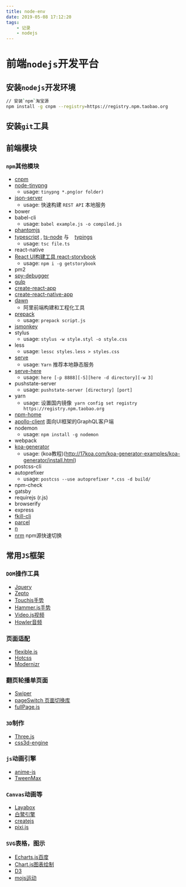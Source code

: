 ```yaml
---
title: node-env
date: 2019-05-08 17:12:20
tags:
    - 记录
    - nodejs
---
```


# 前端`nodejs`开发平台

## 安装`nodejs`开发环境

```bash
// 安装`npm`淘宝源
npm install -g cnpm --registry=https://registry.npm.taobao.org
```

## 安装`git`工具

## 前端模块


### `npm`其他模块

- [cnpm](https://npm.taobao.org/)
- [node-tinypng](https://www.npmjs.com/package/node-tinypng)
    + usage: `tinypng *.png(or folder)`
- [json-server](https://www.npmjs.com/package/json-server)
    + usage: 快速构建 `REST API` 本地服务
- bower
- babel-cli
    + usage: `babel example.js -o compiled.js`
- [phantomjs](http://javascript.ruanyifeng.com/tool/phantomjs.html)
- [typescript](https://www.tslang.cn/docs/tutorial.html) , [ts-node](https://github.com/TypeStrong/ts-node) 与
    [typings](https://github.com/typings/typings)
    + usage: `tsc file.ts`
- react-native
- [React UI构建工具 react-storybook](https://getstorybook.io/)
    + usage: `npm i -g getstorybook`
- pm2
- [spy-debugger](https://www.npmjs.com/package/spy-debugger)
- [gulp](https://gulpjs.com/)
- [create-react-app](https://github.com/facebookincubator/create-react-app)
- [create-react-native-app](https://github.com/react-community/create-react-native-app)
- [dawn](https://alibaba.github.io/dawn/docs/)
    + 阿里前端构建和工程化工具
- [prepack](https://prepack.io/getting-started.html)
    + usage: `prepack script.js`
- [jsmonkey](https://www.npmjs.com/package/jsmonkey)
- stylus
    + usage: `stylus -w style.styl -o style.css`
- less
    + usage: `lessc styles.less > styles.css`
- [serve](https://www.npmjs.com/package/serve)
    + usage: `Yarn` 推荐本地静态服务
- [serve-here](https://www.npmjs.com/package/serve-here)
    + usage: `here [-p 8888][-S][here -d directory][-w 3]`
- pushstate-server
    + usage: `pushstate-server [directory] [port]`
- yarn
    + usage: 设置国内镜像  `yarn config set registry https://registry.npm.taobao.org`
- [npm-home](https://github.com/sindresorhus/npm-home)
- [apollo-client](https://github.com/apollographql/apollo-client) 面向UI框架的GraphQL客户端
- nodemon
    + usage: `npm install -g nodemon`
- webpack
- [koa-generator](https://github.com/17koa/koa-generator)
    + usage: (koa教程)(http://17koa.com/koa-generator-examples/koa-generator/install.html)
- postcss-cli
- autoprefixer
    + usage: `postcss --use autoprefixer *.css -d build/`
- npm-check
- gatsby
- requirejs (r.js)
- browserify
- express
- [fkill-cli](https://github.com/sindresorhus/fkill-cli)
- [parcel](https://parceljs.org/)
- [n](https://www.npmjs.com/package/n)
- [nrm](https://www.npmjs.com/package/nrm) npm源快速切换

## 常用`JS`框架

### `DOM`操作工具

- [Jquery](http://apps.bdimg.com/libs/jquery/2.1.4/jquery.min.js)
- [Zepto](http://apps.bdimg.com/libs/zepto/1.1.4/zepto.min.js)
- [Touchjs手势](https://github.com/Clouda-team/touch.code.baidu.com)
- [Hammer.js手势](http://hammerjs.github.io/)
- [Video.js视频](http://videojs.com/)
- [Howler音频](https://github.com/goldfire/howler.js)

### 页面适配

- [flexible.js](https://github.com/sternelee/lib-flexible)
- [Hotcss](https://github.com/sternelee/hotcss)
- [Modernizr](https://github.com/Modernizr/Modernizr)


### 翻页轮播单页面

- [Swiper](http://www.swiper.com.cn/)
- [pageSwitch 页面切换库](https://github.com/sternelee/pageSwitch)
- [fullPage.js](https://github.com/alvarotrigo/fullPage.js)

### `3D`制作

- [Three.js](http://threejs.org/)
- [css3d-engine](https://github.com/shrekshrek/css3d-engine)


### `js`动画引擎

- [anime-js](http://anime-js.com/)
- [TweenMax](http://greensock.com/tweenmax)

### `Canvas`动画等

- [Layabox](http://www.layabox.com/)
- [白鹭引擎](https://www.egret.com/)
- [createjs](http://www.createjs.cc/)
- [pixi.js](http://www.pixijs.com/)

### `SVG`表格，图示

- [Echarts.js百度](http://echarts.baidu.com/index.html)
- [Chart.js图表绘制](http://www.bootcss.com/p/chart.js/)
- [D3](http://d3js.org/)
- [mojs运动](https://github.com/legomushroom/mojs)
